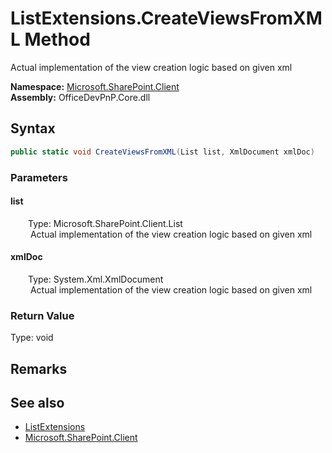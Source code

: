 # ListExtensions.CreateViewsFromXML Method  
 Actual implementation of the view creation logic based on given xml   

**Namespace:** [Microsoft.SharePoint.Client](Microsoft.SharePoint.Client.md)  
**Assembly:** OfficeDevPnP.Core.dll  
## Syntax
```C#
public static void CreateViewsFromXML(List list, XmlDocument xmlDoc)
```
### Parameters
#### list  
&emsp;&emsp;Type: Microsoft.SharePoint.Client.List  
&emsp;&emsp; Actual implementation of the view creation logic based on given xml   

  

#### xmlDoc  
&emsp;&emsp;Type: System.Xml.XmlDocument  
&emsp;&emsp; Actual implementation of the view creation logic based on given xml   

  

### Return Value
Type: void  

## Remarks
  
## See also
- [ListExtensions](Microsoft.SharePoint.Client.ListExtensions.md) 
- [Microsoft.SharePoint.Client](Microsoft.SharePoint.Client.md) 

